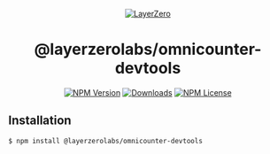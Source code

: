 <p align="center">
  <a href="https://layerzero.network">
    <img alt="LayerZero" style="max-width: 500px" src="https://d3a2dpnnrypp5h.cloudfront.net/bridge-app/lz.png"/>
  </a>
</p>

<h1 align="center">@layerzerolabs/omnicounter-devtools</h1>

<!-- The badges section -->
<p align="center">
  <!-- Shields.io NPM published package version -->
  <a href="https://www.npmjs.com/package/@layerzerolabs/omnicounter-devtools"><img alt="NPM Version" src="https://img.shields.io/npm/v/@layerzerolabs/omnicounter-devtools"/></a>
  <!-- Shields.io NPM downloads -->
  <a href="https://www.npmjs.com/package/@layerzerolabs/omnicounter-devtools"><img alt="Downloads" src="https://img.shields.io/npm/dm/@layerzerolabs/omnicounter-devtools"/></a>
  <!-- Shields.io license badge -->
  <a href="https://www.npmjs.com/package/@layerzerolabs/omnicounter-devtools"><img alt="NPM License" src="https://img.shields.io/npm/l/@layerzerolabs/omnicounter-devtools"/></a>
</p>

## Installation

```sh
$ npm install @layerzerolabs/omnicounter-devtools
```

